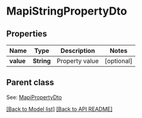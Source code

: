 
# MapiStringPropertyDto
## Properties
Name | Type | Description | Notes
------------ | ------------- | ------------- | -------------
**value** | **String** | Property value              |  [optional]


## Parent class

See: [MapiPropertyDto](MapiPropertyDto.md)

[[Back to Model list]](Models.md) [[Back to API README]](README.md)

